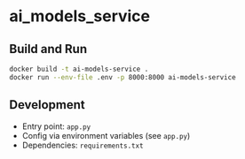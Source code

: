 # ai_models_service

## Build and Run

```sh
docker build -t ai-models-service .
docker run --env-file .env -p 8000:8000 ai-models-service
```

## Development

- Entry point: `app.py`
- Config via environment variables (see `app.py`)
- Dependencies: `requirements.txt`